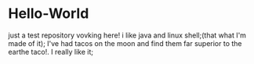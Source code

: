# Hello-World
just a test repository
vovking here! i like java and linux shell;(that what I'm made of it);
I've had tacos on the moon and find them far superior to the earthe taco!.
I really like it;
